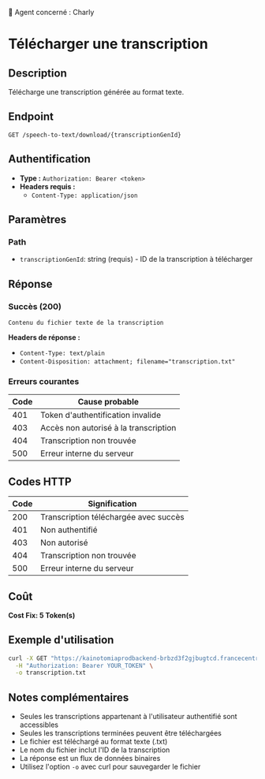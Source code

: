🧠 Agent concerné : Charly
# Télécharger une transcription

## Description
Télécharge une transcription générée au format texte.

## Endpoint
```
GET /speech-to-text/download/{transcriptionGenId}
```

## Authentification
- **Type :** `Authorization: Bearer <token>`
- **Headers requis :**
  - `Content-Type: application/json`

## Paramètres

### Path
- `transcriptionGenId`: string (requis) - ID de la transcription à télécharger

## Réponse

### Succès (200)
```
Contenu du fichier texte de la transcription
```

**Headers de réponse :**
- `Content-Type: text/plain`
- `Content-Disposition: attachment; filename="transcription.txt"`

### Erreurs courantes

| Code | Cause probable |
|------|----------------|
| 401 | Token d'authentification invalide |
| 403 | Accès non autorisé à la transcription |
| 404 | Transcription non trouvée |
| 500 | Erreur interne du serveur |

## Codes HTTP

| Code | Signification |
|------|---------------|
| 200 | Transcription téléchargée avec succès |
| 401 | Non authentifié |
| 403 | Non autorisé |
| 404 | Transcription non trouvée |
| 500 | Erreur interne du serveur |

## Coût
**Cost Fix: 5 Token(s)**

## Exemple d'utilisation

```bash
curl -X GET "https://kainotomiaprodbackend-brbzd3f2gjbugtcd.francecentral-01.azurewebsites.net/speech-to-text/download/trans-123456" \
  -H "Authorization: Bearer YOUR_TOKEN" \
  -o transcription.txt
```

## Notes complémentaires
- Seules les transcriptions appartenant à l'utilisateur authentifié sont accessibles
- Seules les transcriptions terminées peuvent être téléchargées
- Le fichier est téléchargé au format texte (.txt)
- Le nom du fichier inclut l'ID de la transcription
- La réponse est un flux de données binaires
- Utilisez l'option `-o` avec curl pour sauvegarder le fichier 